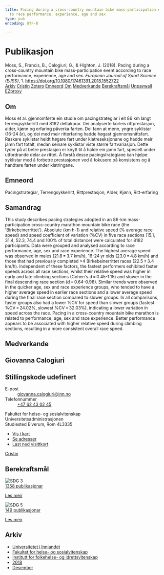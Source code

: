 ```yaml
---
title: Pacing during a cross-country mountain bike mass-participation event according
  to race performance, experience, age and sex
type: pub
encoding: UTF-8

---
```

<h1>Publikasjon</h1>
<article id="csl-bib-container-7LP6JSB3" class="csl-bib-container">
  <div class="csl-bib-body"> <div class="csl-entry">Moss, S., Francis, B., Calogiuri, G., &#38; Highton, J. (2018). Pacing during a cross-country mountain bike mass-participation event according to race performance, experience, age and sex. <i>European Journal of Sport Science (EJSS)</i>, 1. <a href="https://doi.org/10.1080/17461391.2018.1552722">https://doi.org/10.1080/17461391.2018.1552722</a></div> </div>
  <div class="csl-bib-buttons">
    <a href="#taxonomy-article-7LP6JSB3" alt="archive" class="csl-bib-button">Arkiv</a>
    <a href="https://app.cristin.no/results/show.jsf?id=1647074" alt="Cristin" class="csl-bib-button">Cristin</a>
    <a href="http://zotero.org/groups/5881554/items/7LP6JSB3" alt="Zotero" class="csl-bib-button">Zotero</a>
    <a href="#keywords-article-7LP6JSB3" alt="keywords" class="csl-bib-button">Emneord</a>
    <a href="#about-article-7LP6JSB3" alt="about_pub" class="csl-bib-button">Om</a>
    <a href="#contributors-article-7LP6JSB3" alt="contributors" class="csl-bib-button">Medverkande</a>
    <a href="#sdg-article-7LP6JSB3" alt="sdg" class="csl-bib-button">Berekraftsmål</a>
    <a href="https://chesterrep.openrepository.com/bitstream/10034/621713/2/Moss%20et%20al%20%282018%29%20Pacing%20during%20a%20cross-country%20mountain%20bike%20mass-participation%20event%20according%20to%20race%20performance%20experience%20age%20and%20sex.pdf" alt="Unpaywall" class="csl-bib-button">Unpaywall</a>
    <a href="https://chesterrep.openrepository.com/bitstream/10034/621713/2/Moss%20et%20al%20%282018%29%20Pacing%20during%20a%20cross-country%20mountain%20bike%20mass-participation%20event%20according%20to%20race%20performance%20experience%20age%20and%20sex.pdf" alt="EZproxy" class="csl-bib-button">EZproxy</a>
  </div>
  <div id="csl-bib-meta-container-7LP6JSB3"></div>
</article>
<div id="csl-bib-meta-7LP6JSB3" class="csl-bib-meta">
  <article id="about-article-7LP6JSB3" class="about_pub-article">
    <h1>Om</h1>
    Moss et al. gjennomførte ein studie om pacingstrategiar i eit 86 km langt terrengsykkelritt med 8182 deltakarar. Dei analyserte korleis rittprestasjon, alder, kjønn og erfaring påverka farten. Dei fann at menn, yngre syklistar (16-24 år), og dei med meir ritterfaring hadde høgast gjennomsnittsfart. Raskare syklistar heldt høgare fart under klatreseksjonane og hadde meir jamn fart totalt, medan seinare syklistar viste større fartvariasjon. Dette tyder på at betre prestasjon er knytt til å halde ein jamn fart, spesielt under utfordrande delar av rittet. Å forstå desse pacingstrategiane kan hjelpe syklistar med å forbetre prestasjonen ved å fokusere på konsistens og å handtere farten under klatringane.
  </article>
  <article id="keywords-article-7LP6JSB3" class="keywords-article">
    <h1>Emneord</h1>
    Pacingstrategiar, Terrengsykkelritt, Rittprestasjon, Alder, Kjønn, Ritt-erfaring
  </article>
  <article id="abstract-article-7LP6JSB3" class="abstract-article">
    <h1>Samandrag</h1>
    This study describes pacing strategies adopted in an 86-km mass-participation cross-country marathon mountain bike race (the 'Birkebeinerrittet'). Absolute (km·h-1) and relative speed (% average race speed) and speed coefficient of variation (%CV) in five race sections (15.1, 31.4, 52.3, 74.4 and 100% of total distance) were calculated for 8182 participants. Data were grouped and analysed according to race performance, age, sex and race experience. The highest average speed was observed in males (21.8 ± 3.7 km/h), 16-24 yr olds (23.0 ± 4.8 km/h) and those that had previously completed >4 Birkebeinerrittet races (22.5 ± 3.4 km/h). Independent of these factors, the fastest performers exhibited faster speeds across all race sections, whilst their relative speed was higher in early and late climbing sections (Cohen's d = 0.45-1.15) and slower in the final descending race section (d = 0.64-0.98). Similar trends were observed in the quicker age, sex and race experience groups, who tended to have a higher average speed in earlier race sections and a lower average speed during the final race section compared to slower groups. In all comparisons, faster groups also had a lower %CV for speed than slower groups (fastest %CV = 24.02%, slowest %CV = 32.03%), indicating a lower variation in speed across the race. Pacing in a cross-country mountain bike marathon is related to performance, age, sex and race experience. Better performance appears to be associated with higher relative speed during climbing sections, resulting in a more consistent overall race speed.
  </article>
  <article id="contributors-article-7LP6JSB3" class="contributors-article">
    <h1>Medverkande</h1>
    <div class="personas"> <div class="vrtx-hinn-person-card"> <div class="photo"> <i class="lar la-user-circle missing-person"></i> </div> <div class="info"> <hgroup><h1>Giovanna Calogiuri</h1> <h2>Stillingskode udefinert</h2> </hgroup><dl> <dt>E-post</dt> <dd> <a href="mailto:giovanna.calogiuri@inn.no">giovanna.calogiuri@inn.no</a> </dd> <dt>Telefonnummer</dt> <dd><a href="tel:+4762430245"> +47 62 43 02 45 </a></dd> </dl> <p> Fakultet for helse- og sosialvitenskap<br> Universitetsadministrasjonen<br> Studiested Elverum, Rom 4L3335 </p> <ul class="vrtx-hinn-links"> <li><a href="https://www.google.com/maps?q=60.88177,11.53669">Vis i kart</a></li> <li><a href="https://www.inn.no/finn-en-ansatt/giovanna-calogiuri.html#vrtx-hinn-addresses">Se adresser</a></li> <li><a href="https://www.inn.no/finn-en-ansatt/giovanna-calogiuri.html?vrtx=vcf">Last ned visittkort</a></li> </ul> </div> </div> <a href="https://app.cristin.no/persons/show.jsf?id=358086" alt="Cristin URL" class="personas-cristin">Cristin</a> </div>
  </article>
  <article id="sdg-article-7LP6JSB3" class="sdg-article">
    <h1>Berekraftsmål</h1>
    <div class="sdg-container"><div id="sdg3" class="sdg">
        <img src="{{< params subfolder >}}images/sdg/sdg03_nn.png" class="image" alt="SDG 3">
        <div class="sdg-overlay">
          <a href="{{< params subfolder >}}nn/archive/?sdg=3#archive" class="sdg-publication-count"><span>1358</span> publikasjonar</a>
          <p><a href="https://fn.no/om-fn/fns-baerekraftsmaal/god-helse-og-livskvalitet?lang=nno-NO" class="sdg-read-more">Les meir</a></p>
        </div>
      </div> <div id="sdg5" class="sdg">
        <img src="{{< params subfolder >}}images/sdg/sdg05_nn.png" class="image" alt="SDG 5">
        <div class="sdg-overlay">
          <a href="{{< params subfolder >}}nn/archive/?sdg=5#archive" class="sdg-publication-count"><span>149</span> publikasjonar</a>
          <p><a href="https://fn.no/om-fn/fns-baerekraftsmaal/likestilling-mellom-kjoennene?lang=nno-NO" class="sdg-read-more">Les meir</a></p>
        </div>
      </div></div>
  </article>
  <article id="taxonomy-article-7LP6JSB3" class="taxonomy-article">
    <h1>Arkiv</h1>
    <ul>
      <li><a href="{{< params subfolder >}}nn/archive/?key=3DCRN523">Universitetet i Innlandet</a></li>
      <li><a href="{{< params subfolder >}}nn/archive/?key=IDKFS3MX">Fakultet for helse- og sosialvitenskap</a></li>
      <li><a href="{{< params subfolder >}}nn/archive/?key=FJXE3Z8X">Institutt for folkehelse- og idrettsvitenskap</a></li>
      <li><a href="{{< params subfolder >}}nn/archive/?key=H5P87HVL">2018</a></li>
      <li><a href="{{< params subfolder >}}nn/archive/?key=5RJWB2YZ">Desember</a></li>
    </ul>
  </article>
</div>
